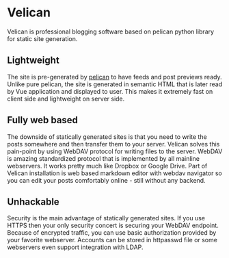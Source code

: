 # Velican

Velican is professional blogging software based on pelican python library for static site generation.

## Lightweight

The site is pre-generated by [pelican](https://getpelican.com) to have feeds and post previews ready.
Unlike pure pelican, the site is generated in semantic HTML that is later read by Vue application and
displayed to user. This makes it extremely fast on client side and lightweight on server side.

## Fully web based

The downside of statically generated sites is that you need to write the posts somewhere and then transfer
them to your server. Velican solves this pain-point by using WebDAV protocol for writing files to the server.
WebDAV is amazing standardized protocol that is implemented by all mainline webservers. It works pretty much
like Dropbox or Google Drive. Part of Velican installation is web based markdown editor with webdav navigator
so you can edit your posts comfortably online - still without any backend.

## Unhackable

Security is the main advantage of statically generated sites. If you use HTTPS then your only security 
concert is securing your WebDAV endpoint. Because of encrypted traffic, you can use basic authorization
provided by your favorite webserver. Accounts can be stored in httpasswd file or some webservers even
support integration with LDAP. 
